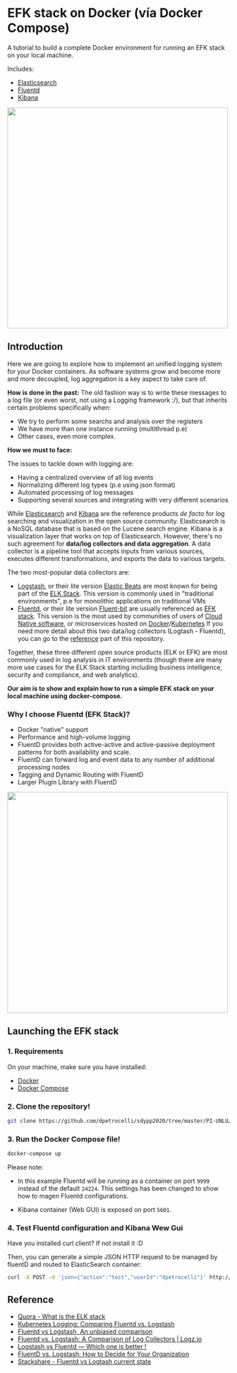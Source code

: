 # EFK stack on Docker (vía Docker Compose)

A tutorial to build a complete Docker environment for running an EFK stack on your local machine.

Includes:

- [Elasticsearch][elasticsearch]
- [Fluentd][fluentd]
- [Kibana][kibana]

<p align="left"> <img src="https://www.cncf.io/wp-content/uploads/2020/07/image3.pnghttps://www.cncf.io/wp-content/uploads/2020/07/image3.png" width="500"/> </p> 

## Introduction

Here we are going to explore how to implement an unified logging system for your Docker containers. As software systems grow and become more and more decoupled, log aggregation is a key aspect to take care of. 

**How is done in the past:**
The old fashion way is to write these messages to a log file (or even worst, not using a Logging framework :/), but that inherits certain problems specifically when:
* We try to perform some searchs and analysis over the registers
* We have more than one instance running (multithread p.e)
* Other cases, even more complex.

**How we must to face:**

The issues to tackle down with logging are:

- Having a centralized overview of all log events
- Normalizing different log types (p.e using json format)
- Automated processing of log messages
- Supporting several sources and integrating with very different scenarios 

While [Elasticsearch][elasticsearch] and [Kibana][kibana] are the reference products *de facto* for log searching and visualization in the open source community. Elasticsearch is a NoSQL database that is based on the Lucene search engine. Kibana is a visualization layer that works on top of Elasticsearch. However, there's no such agreement for **data/log collectors and data aggregation**. A data collector is a pipeline tool that accepts inputs from various sources, executes different transformations, and exports the data to various targets.

The two most-popular data collectors are:

- [Logstash][logstash], or their lite version [Elastic Beats][filebeat] are most known for being part of the [ELK Stack][elk]. This version is commonly used in "traditional environments", p.e for monolithic applications on traditional VMs
- [Fluentd][fluentd], or their lite version [Fluent-bit][fluent-bit] are usually referenced as [EFK stack][efk]. This version is the most used by communities of users of [Cloud Native software][cncf], or microservices  hosted on [Docker][docker-fluentd]/[Kubernetes][kubernetes]
If you need more detail about this two data/log collectors (Logtash - Fluentd), you can go to the [reference](#reference) part of this repository. 

Together, these three different open source products (ELK or EFK) are most commonly used in log analysis in IT environments (though there are many more use cases for the ELK Stack starting including business intelligence, security and compliance, and web analytics).


**Our aim is to show and explain how to run a simple EFK stack on your local machine using docker-compose.**

### Why I choose Fluentd (EFK Stack)?
- Docker "native" support
- Performance and high-volume logging
- FluentD provides both active-active and active-passive deployment patterns for both availability and scale.
- FluentD can forward log and event data to any number of additional processing nodes
- Tagging and Dynamic Routing with FluentD
- Larger Plugin Library with FluentD

<p align="left"> <img src="https://www.fluentd.org/assets/img/recipes/fluentd_docker.png" width="500"/> </p> 

## Launching the EFK stack

### 1. Requirements

On your machine, make sure you have installed:

- [Docker][docker]
- [Docker Compose][docker-compose]

### 2. Clone the repository!

```bash
git clone https://github.com/dpetrocelli/sdypp2020/tree/master/PI-UNLU/Clase6/elastic2
```

### 3. Run the Docker Compose file!
```bash
docker-compose up
```

Please note: 
* In this example Fluentd will be running as a container on port `9999` instead of the default `24224`.
This settings has been changed to show how to magen Fluentd configurations.

* Kibana container (Web GUI) is exposed on port `5601`.

### 4. Test Fluentd configuration and Kibana Wew Gui 

Have you installed curl client? If not install it :D 

Then, you can generate a simple JSON HTTP request to be managed by fluentD and routed to ElasticSearch container:

```bash
curl -X POST -d 'json={"action":"test","userId":"dpetrocelli"}' http://localhost:9999/dpetrocelli/testSite
```

## Reference

- [Quora - What is the ELK stack](https://www.quora.com/What-is-the-ELK-stack)
- [Kubernetes Logging: Comparing Fluentd vs. Logstash](https://bit.ly/3dTrovb)
- [Fluentd vs Logstash, An unbiased comparison](https://techstricks.com/fluentd-vs-logstash/)
- [Fluentd vs. Logstash: A Comparison of Log Collectors | Logz.io](https://logz.io/blog/fluentd-logstash/)
- [Logstash vs Fluentd — Which one is better !](https://medium.com/techmanyu/logstash-vs-fluentd-which-one-is-better-adaaba45021b)
- [FluentD vs. Logstash: How to Decide for Your Organization](https://bit.ly/2J43KRp)
- [Stackshare - Fluentd vs Logtash current state](https://stackshare.io/stackups/fluentd-vs-logstash)

[elasticsearch]: https://www.elastic.co/products/elasticsearch
[fluentd]: https://www.fluentd.org/
[kibana]: https://www.elastic.co/products/kibana
[logstash]: https://www.elastic.co/products/logstash
[elk]: https://www.elastic.co/videos/introduction-to-the-elk-stack
[docker-fluentd]: https://docs.docker.com/reference/logging/fluentd/
[efk]: https://docs.openshift.com/enterprise/3.1/install_config/aggregate_logging.html#overview
[docker]: https://www.docker.com/
[docker-compose]: https://docs.docker.com/compose/
[rested]: https://itunes.apple.com/au/app/rested-simple-http-requests/id421879749?mt=12
[kubernetes]: https://bit.ly/2TlLl4v
[filebeat]: https://www.elastic.co/es/beats/filebeat
[fluent-bit]: https://fluentbit.io/
[cncf]: https://www.cncf.io/
